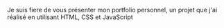 Je suis fiere de vous présenter mon portfolio personnel, un projet que j'ai réalisé en utilisant HTML, CSS et JavaScript

